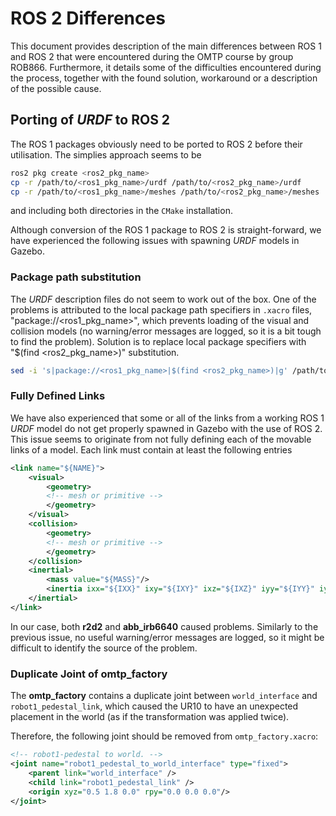# ROS 2 Differences

This document provides description of the main differences between ROS 1 and ROS 2 that were encountered during the OMTP course by group ROB866. Furthermore, it details some of the difficulties encountered during the process, together with the found solution, workaround or a description of the possible cause.


## Porting of *URDF* to ROS 2
The ROS 1 packages obviously need to be ported to ROS 2 before their utilisation. The simplies approach seems to be
```bash
ros2 pkg create <ros2_pkg_name>
cp -r /path/to/<ros1_pkg_name>/urdf /path/to/<ros2_pkg_name>/urdf
cp -r /path/to/<ros1_pkg_name>/meshes /path/to/<ros2_pkg_name>/meshes
```
and including both directories in the `CMake` installation.

Although conversion of the ROS 1 package to ROS 2 is straight-forward, we have experienced the following issues with spawning *URDF* models in Gazebo.

### Package path substitution
The *URDF* description files do not seem to work out of the box. One of the problems is attributed to the local package path specifiers in `.xacro` files, "package://<ros1_pkg_name>", which prevents loading of the visual and collision models (no warning/error messages are logged, so it is a bit tough to find the problem). Solution is to replace local package specifiers with "$(find <ros2_pkg_name>)" substitution.
```bash
sed -i 's|package://<ros1_pkg_name>|$(find <ros2_pkg_name>)|g' /path/to/<ros2_pkg_name>/urdf/*
```

### Fully Defined Links
We have also experienced that some or all of the links from a working ROS 1 *URDF* model do not get properly spawned in Gazebo with the use of ROS 2. This issue seems to originate from not fully defining each of the movable links of a model. Each link must contain at least the following entries
```xml
<link name="${NAME}">
    <visual>
        <geometry>
        <!-- mesh or primitive -->
        </geometry>
    </visual>
    <collision>
        <geometry>
        <!-- mesh or primitive -->
        </geometry>
    </collision>
    <inertial>
        <mass value="${MASS}"/>
        <inertia ixx="${IXX}" ixy="${IXY}" ixz="${IXZ}" iyy="${IYY}" iyz="${IYZ}" izz="${IZZ}"/>
    </inertial>
</link>
```

In our case, both **r2d2** and **abb_irb6640** caused problems. Similarly to the previous issue, no useful warning/error messages are logged, so it might be difficult to identify the source of the problem.

### Duplicate Joint of **omtp_factory**
The **omtp_factory** contains a duplicate joint between `world_interface` and `robot1_pedestal_link`, which caused the UR10 to have an unexpected placement in the world (as if the transformation was applied twice).

Therefore, the following joint should be removed from `omtp_factory.xacro`:
```xml
<!-- robot1-pedestal to world. -->
<joint name="robot1_pedestal_to_world_interface" type="fixed">
    <parent link="world_interface" />
    <child link="robot1_pedestal_link" />
    <origin xyz="0.5 1.8 0.0" rpy="0.0 0.0 0.0"/>
</joint>
```
